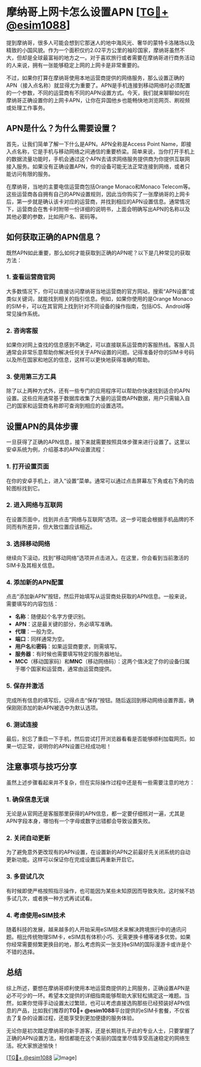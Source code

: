 # 摩纳哥上网卡怎么设置APN [[TG💪+ @esim1088](https://t.me/s/esim1088)]

提到摩纳哥，很多人可能会想到它那迷人的地中海风光、奢华的蒙特卡洛赌场以及精致的小国风貌。作为一个面积仅约2.02平方公里的袖珍国家，摩纳哥虽然不大，但却是全球最富裕的地方之一。对于喜欢旅行或者需要在摩纳哥进行商务活动的人来说，拥有一张能够稳定上网的上网卡是非常重要的。

不过，如果你打算在摩纳哥使用本地运营商提供的网络服务，那么设置正确的APN（接入点名称）就显得尤为重要了。APN是手机连接到移动网络时必须配置的一个参数，不同的运营商有不同的APN设置方式。今天，我们就来聊聊如何在摩纳哥正确设置你的上网卡APN，让你在异国他乡也能畅快地浏览网页、刷视频或处理工作事务。

## APN是什么？为什么需要设置？

首先，让我们简单了解一下什么是APN。APN全称是Access Point Name，即接入点名称，它是手机与移动网络之间通信的重要桥梁。简单来说，当你打开手机上的数据流量功能时，手机会通过这个APN去请求网络服务提供商为你提供互联网接入服务。如果没有正确设置APN，你的设备可能无法正常连接到网络，或者只能访问有限的服务。

在摩纳哥，当地的主要电信运营商包括Orange Monaco和Monaco Telecom等。这些运营商各自拥有自己的APN设置规则，因此当你购买了一张摩纳哥的上网卡后，第一步就是确认该卡对应的运营商，并找到相应的APN设置信息。通常情况下，运营商会在售卡时附带一份详细的说明书，上面会明确写出APN的名称以及其他必要的参数，比如用户名、密码等。

## 如何获取正确的APN信息？

既然APN如此重要，那么如何才能获取到正确的APN呢？以下是几种常见的获取方法：

### 1. 查看运营商官网

大多数情况下，你可以直接访问摩纳哥当地运营商的官方网站，搜索“APN设置”或类似关键词，就能找到相关的指引信息。例如，如果你使用的是Orange Monaco的SIM卡，可以在其官网上找到针对不同设备的操作指南，包括iOS、Android等常见操作系统。

### 2. 咨询客服

如果你对网上查找的信息感到不确定，可以直接联系运营商的客服热线。客服人员通常会非常乐意帮助你解决任何关于APN设置的问题。记得准备好你的SIM卡号码以及所在国家和地区的信息，这样可以更快地获得准确的帮助。

### 3. 使用第三方工具

除了以上两种方式外，还有一些专门的应用程序可以帮助你快速找到适合的APN设置。这些应用通常基于数据库收集了大量的运营商APN数据，用户只需输入自己的国家和运营商名称即可查询到相应的设置选项。

## 设置APN的具体步骤

一旦获得了正确的APN信息，接下来就需要按照具体步骤来进行设置了。这里以安卓系统为例，介绍基本的APN设置流程：

### 1. 打开设置页面

在你的安卓手机上，进入“设置”菜单。通常可以通过点击屏幕左下角或右下角的齿轮图标找到它。

### 2. 进入网络与互联网

在设置页面中，找到并点击“网络与互联网”选项。这一步可能会根据手机品牌的不同而有所差异，但大致位置应该相近。

### 3. 选择移动网络

继续向下滚动，找到“移动网络”选项并点击进入。在这里，你会看到当前激活的SIM卡及其相关信息。

### 4. 添加新的APN配置

点击“添加新APN”按钮，然后开始填写从运营商处获取的APN信息。一般来说，需要填写的内容包括：

- **名称**：随便起个名字方便识别。
- **APN**：这是最关键的部分，务必填写准确。
- **代理**：一般为空。
- **端口**：同样通常为空。
- **用户名**和**密码**：如果运营商要求，则需填写。
- **服务器**：有时候也需要填写特定的服务器地址。
- **MCC**（移动国家码）和**MNC**（移动网络码）：这两个值决定了你的设备归属于哪个国家和运营商，通常由运营商提供。

### 5. 保存并激活

完成所有信息的填写后，记得点击“保存”按钮。随后返回到移动网络设置界面，确保刚刚添加的新APN被选中为默认选项。

### 6. 测试连接

最后，别忘了重启一下手机，然后尝试打开浏览器看看是否能够顺利加载网页。如果一切正常，说明你的APN设置已经成功啦！

## 注意事项与技巧分享

虽然上述步骤看起来并不复杂，但在实际操作过程中还是有一些需要注意的地方：

### 1. 确保信息无误

无论是从官网还是客服那里获得的APN信息，都一定要仔细核对一遍，尤其是APN字段本身，哪怕有一个字母或数字出错都会导致设置失败。

### 2. 关闭自动更新

为了避免意外更改现有的APN设置，在设置新的APN之前最好先关闭系统的自动更新功能。这样可以保证你在完成设置后再重新开启它。

### 3. 多尝试几次

有时候即使严格按照指示操作，也可能因为某些未知原因而导致失败。这时候不妨多试几次，或者换一种方式再试试看。

### 4. 考虑使用eSIM技术

随着科技的发展，越来越多的人开始采用eSIM技术来解决跨境旅行中的通讯问题。相比传统物理SIM卡，eSIM具有体积小巧、无需更换卡槽等诸多优势。如果你经常需要频繁更换目的地，那么考虑购买一张支持eSIM的国际漫游卡或许是个不错的选择。

## 总结

综上所述，要想在摩纳哥顺利使用本地运营商提供的上网服务，正确设置APN是必不可少的一环。希望本文提供的详细指南能够帮助大家轻松搞定这一难题。当然，如果你觉得手动设置太过繁琐，也可以考虑直接选购那些已经预装好APN信息的产品，比如我们推荐的**TG💪+ @esim1088**平台提供的eSIM卡套餐，不仅省去了复杂的设置过程，还能享受到更加便捷的服务体验。

无论你是初次踏足摩纳哥的新手游客，还是长期驻扎于此的专业人士，只要掌握了正确的APN设置方法，相信都能在这个美丽的国度里尽情享受高速稳定的网络生活。祝大家旅途愉快！

[[TG💪+ @esim1088](https://t.me/s/esim1088) ![Image](https://i.postimg.cc/4NQfJmqS/Snipaste-2025-05-13-00-14-12.png)]